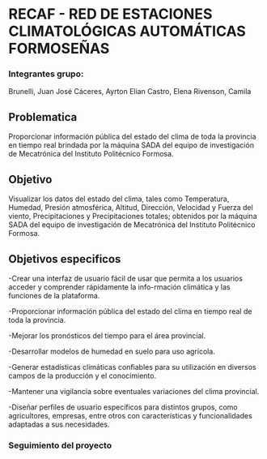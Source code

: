 # RECAF - RED DE ESTACIONES CLIMATOLÓGICAS AUTOMÁTICAS FORMOSEÑAS

### Integrantes grupo:
Brunelli, Juan José
Cáceres, Ayrton Elian
Castro, Elena
Rivenson, Camila

## Problematica
Proporcionar información pública del estado del clima de toda la provincia en tiempo real brindada por la máquina SADA del equipo de investigación de Mecatrónica del Instituto Politécnico Formosa.

## Objetivo
Visualizar los datos del estado del clima, tales como Temperatura, Humedad,
Presión atmosférica, Altitud, Dirección, Velocidad y Fuerza del viento,
Precipitaciones y Precipitaciones totales; obtenidos por la máquina SADA del equipo de investigación de Mecatrónica del Instituto Politécnico Formosa.

## Objetivos especificos
-Crear una interfaz de usuario fácil de usar que permita a los usuarios acceder y comprender rápidamente la info-rmación climática y las funciones de la plataforma.

-Proporcionar información pública del estado del clima en tiempo real de toda la provincia.

-Mejorar los pronósticos del tiempo para el área provincial.

-Desarrollar modelos de humedad en suelo para uso agrícola.

-Generar estadísticas climáticas confiables para su utilización en diversos campos de la producción y el conocimiento.

-Mantener una vigilancia sobre eventuales variaciones del clima provincial.

-Diseñar perfiles de usuario específicos para distintos grupos, como agricultores, empresas, entre otros con características y funcionalidades adaptadas a sus necesidades.

### Seguimiento del proyecto



